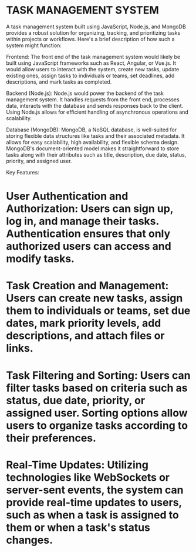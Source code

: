 # TASK MANAGEMENT SYSTEM
A task management system built using JavaScript, Node.js, and MongoDB provides a robust solution for organizing, tracking, and prioritizing tasks within projects or workflows. Here's a brief description of how such a system might function:

Frontend: The front end of the task management system would likely be built using JavaScript frameworks such as React, Angular, or Vue.js. It would allow users to interact with the system, create new tasks, update existing ones, assign tasks to individuals or teams, set deadlines, add descriptions, and mark tasks as completed.

Backend (Node.js): Node.js would power the backend of the task management system. It handles requests from the front end, processes data, interacts with the database and sends responses back to the client. Using Node.js allows for efficient handling of asynchronous operations and scalability.

Database (MongoDB): MongoDB, a NoSQL database, is well-suited for storing flexible data structures like tasks and their associated metadata. It allows for easy scalability, high availability, and flexible schema design. MongoDB's document-oriented model makes it straightforward to store tasks along with their attributes such as title, description, due date, status, priority, and assigned user.

Key Features:

# User Authentication and Authorization: Users can sign up, log in, and manage their tasks. Authentication ensures that only authorized users can access and modify tasks.

# Task Creation and Management: Users can create new tasks, assign them to individuals or teams, set due dates, mark priority levels, add descriptions, and attach files or links.

# Task Filtering and Sorting: Users can filter tasks based on criteria such as status, due date, priority, or assigned user. Sorting options allow users to organize tasks according to their preferences.

# Real-Time Updates: Utilizing technologies like WebSockets or server-sent events, the system can provide real-time updates to users, such as when a task is assigned to them or when a task's status changes. 


